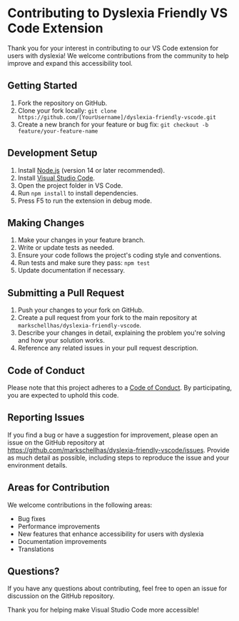 # Contributing to Dyslexia Friendly VS Code Extension

Thank you for your interest in contributing to our VS Code extension for users with dyslexia! We welcome contributions from the community to help improve and expand this accessibility tool.

## Getting Started

1. Fork the repository on GitHub.
2. Clone your fork locally: `git clone https://github.com/[YourUsername]/dyslexia-friendly-vscode.git`
3. Create a new branch for your feature or bug fix: `git checkout -b feature/your-feature-name`

## Development Setup

1. Install [Node.js](https://nodejs.org/) (version 14 or later recommended).
2. Install [Visual Studio Code](https://code.visualstudio.com/).
3. Open the project folder in VS Code.
4. Run `npm install` to install dependencies.
5. Press F5 to run the extension in debug mode.

## Making Changes

1. Make your changes in your feature branch.
2. Write or update tests as needed.
3. Ensure your code follows the project's coding style and conventions.
4. Run tests and make sure they pass: `npm test`
5. Update documentation if necessary.

## Submitting a Pull Request

1. Push your changes to your fork on GitHub.
2. Create a pull request from your fork to the main repository at `markschellhas/dyslexia-friendly-vscode`.
3. Describe your changes in detail, explaining the problem you're solving and how your solution works.
4. Reference any related issues in your pull request description.

## Code of Conduct

Please note that this project adheres to a [Code of Conduct](CODE_OF_CONDUCT.md). By participating, you are expected to uphold this code.

## Reporting Issues

If you find a bug or have a suggestion for improvement, please open an issue on the GitHub repository at https://github.com/markschellhas/dyslexia-friendly-vscode/issues. Provide as much detail as possible, including steps to reproduce the issue and your environment details.

## Areas for Contribution

We welcome contributions in the following areas:

- Bug fixes
- Performance improvements
- New features that enhance accessibility for users with dyslexia
- Documentation improvements
- Translations

## Questions?

If you have any questions about contributing, feel free to open an issue for discussion on the GitHub repository.

Thank you for helping make Visual Studio Code more accessible!